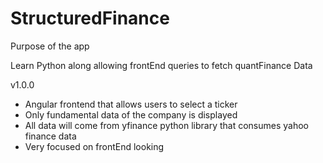 # StructuredFinance

Purpose of the app

Learn Python along allowing frontEnd queries to fetch quantFinance Data

v1.0.0

- Angular frontend that allows users to select a ticker
- Only fundamental data of the company is displayed
- All data will come from yfinance python library that consumes yahoo finance data
- Very focused on frontEnd looking 